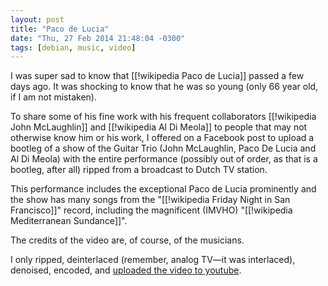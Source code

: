 ```yaml
---
layout: post
title: "Paco de Lucia"
date: "Thu, 27 Feb 2014 21:48:04 -0300"
tags: [debian, music, video]
---
```


I was super sad to know that [[!wikipedia Paco de Lucia]] passed a few days
ago. It was shocking to know that he was so young (only 66 year old, if I am
not mistaken).

To share some of his fine work with his frequent collaborators
[[!wikipedia John McLaughlin]] and [[!wikipedia Al Di Meola]] to people that
may not otherwise know him or his work, I offered on a Facebook post to
upload a bootleg of a show of the Guitar Trio (John McLaughlin, Paco De
Lucia and Al Di Meola) with the entire performance (possibly out of order,
as that is a bootleg, after all) ripped from a broadcast to Dutch TV
station.

This performance includes the exceptional Paco de Lucia prominently and the
show has many songs from the "[[!wikipedia Friday Night in San Francisco]]"
record, including the magnificent (IMVHO)
"[[!wikipedia Mediterranean Sundance]]".

The credits of the video are, of course, of the musicians.

I only ripped, deinterlaced (remember, analog TV&mdash;it was interlaced),
denoised, encoded, and [uploaded the video to youtube][1].

[1]: http://youtu.be/0tzfUYz2t5w


